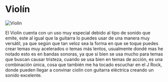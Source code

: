 # Violín

![Violin](https://www.superprof.mx/blog/wp-content/uploads/2018/07/empezando-a-practicar-violin.jpg)

El Violín cuenta con un uso muy especial debido al tipo de sonido que emite, este al igual que la guitarra lo puedes usar de una manera muy versátil, ya que según que tan veloz sea la forma en que se toque puedes crear temas muy acelerados o temas más lentos, usualmente dondé mas he notado esto es en bandas sonoras, ya que si bien se usa mucho para temas que buscan causar tristeza, cuando se usa bien en temas de acción, es una combinación única, cosa que también me ha tocado escuchar en el J Rock, donde pueden llegar a convinar ciolin con guitarra eléctrica creando un sonido excelente.